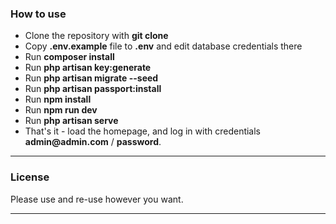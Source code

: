 ### How to use

- Clone the repository with __git clone__
- Copy __.env.example__ file to __.env__ and edit database credentials there
- Run __composer install__
- Run __php artisan key:generate__
- Run __php artisan migrate --seed__
- Run __php artisan passport:install__
- Run __npm install__
- Run __npm run dev__
- Run __php artisan serve__
- That's it - load the homepage, and log in with credentials __admin@admin.com__ / __password__.

---

### License

Please use and re-use however you want.

---
